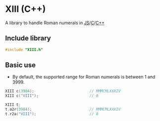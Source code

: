 # XIII (C++)
A library to handle Roman numerals in [JS](https://github.com/8HoLoN/XIII)/[C](https://github.com/8HoLoN/XIII/tree/master/C)/[C++](https://github.com/8HoLoN/XIII/tree/master/C%2B%2B)

## Include library
```c++
#include "XIII.h"
```
## Basic use

* By default, the supported range for Roman numerals is between 1 and 3999.
```c++
XIII c(3984);                         // MMMCMLXXXIV
XIII c("VIII");                       // 8
```
```c++
XIII t;
t.a2r(3984);                          // MMMCMLXXXIV
t.r2a("VIII");                        // 8
```
